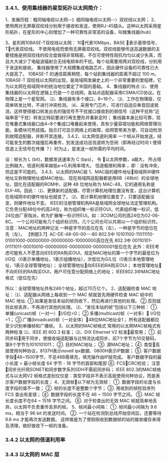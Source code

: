 ### 3.4.1、使用集线器的星型拓扑以太网简介：


1、发展历程：粗同轴电缆以太网--》细同轴电缆以太网--〉双绞线以太网；
2、使用两对无屏蔽双绞线分别用于接收和发送，使用RJ-45插头。这种以太网采用星形拓扑，在星形的中心则增加了一种可靠性非常高的设备，叫做集线器(hub)  
 
3、星形网10BASE-T双绞线以太网：
10代表10Mbps，BASE 表示基带信号，T代表双绞线。
不使用电缆而使用无屏蔽双绞线。双绞线能够传送高速数据的主要措施是把双绞线的绞合度做得非常精密。不仅可使特性阻抗均匀以减少失真，而且大大减少了电磁波辐射合无线电频率的干扰。每个站需要用两对双绞线，分别用于发送和接收。 
集线器使用了大规模集成电路芯片，因此硬件设备的可靠性已大大提高了。 
10BASE-T 的通信距离稍短，每个站到集线器的距离不超过 100 m。 
10BASE-T 双绞线以太网的出现，是局域网发展史上的一个非常重要的里程碑，它为以太网在局域网中的统治地位奠定了牢固的基础。 
4、集线器的特点 
⑴、使用集线器的以太网在逻辑上仍是一个总线网，各站点适配器采用CSMA/CD协议。在物理上是一个星型网。
⑵、集线器有多个接口，8~16个。 
⑶、工作在物理层，仅简单转发比特，不进行冲突检测。 
⑷、采用专门芯片，可进行自适应串音回波抵消，这样使得接口转发出去的强信号不干扰接口接收到的弱信号（这种干扰称“近端串音”干扰）转发比特前要进行再生整形并重新定时；
集线器本身比较可靠，现在堆叠式集线器口由4~8个集成口堆叠起来使用，具有少量容错功能和网络管理功能，各模块可热拔插。指示灯可显示网络上的故障，给网管带来方便，可自动检测到故障适配器，并断开其连接。
3.4.2、以太网信道利用率
一个帧从开始发送，经可能发生的数次碰撞后再重传，到发送成功且信道转为空闲（即再经过时间 t  使得信道上无信号在传播 ？）时为止，是发送一帧所需的平均时间。 
 
设：帧长为 L (bit)，数据发送速率为 C (bps)， 
令  以太网参数，a越大， 所占得比例越大，信道利用率越低a→0,利用率增大。
信道极限利用率  ，即：没有冲突，但这是不可能的。
3.4.3、以太网的MAC层
1、MAC层的硬件地址局域网中硬件地址又称物理地址或MAC地址。 
现在局域网适配器都是用6B（48bit）的全球地址，固化在适配器的ROM中，这种 48 位地址称为 MAC-48，它的通用名称是EUI-48。因此：
⑴、更换新的适配器，尽管计算机地理位置没有变，这台计算机在局域网中的硬件地址也就变了。
⑵、若计算机地理位置变了，只要适配器没变，则硬件地址不变。 
IEEE的注册管理机构RA是局域网全球地址法定管理机构。它负责分配48位中的高24位，称为组织唯一标识符OUI，代表组织唯一标识，低24位由厂家指派，称为扩展唯一标识符EUI。如：3COM公司的高24位为02-06-8C。 
一个公司可能有几个组织标识符。几个公司也可以共用以一个组织标识符。
注意：MAC地址的两种记法 
一种是字节的高位在先（左），一种是字节的低位在先（左）。 
【例题3.7】AC-DE-48-00-00---80
802.5中  10101100-11011110-01001000-00000000-00000000-10000000高位在先
802.3中  00110101-01111011-00010010-00000000-00000000-00000001低位在先
此外：IEEE考虑可能有人不愿意向IEEE的RA购买OUI，规定MAC地址的第一个字节的最低位为I/G位（0表示单播地址，1表示组播地址），次低位为G/L位（0表示本地管理地址，1表示全球管理地址）；
全球管理地址向IEEE的RA购买OUI；
本地管理地址不向IEEE的RA购买OUI，用户可任意分配网络上的地址；
IEEE802.3中MAC地址格式（低位在先）
 
所以：全球管理地址共有246个地址，超过70万亿个。
2、适配器检查 MAC 地址：
⑴、适配器从网络上每收到一个 MAC 帧就首先用硬件检查 MAC 帧中的 MAC 地址.
①.如果是发往本站的帧则收下，然后再进行其他的处理。
②.否则就将此帧丢弃，不再进行其他的处理。
⑵、“发往本站的帧”包括以下三种帧： 
①.单播(unicast)帧（一对一）I/G位=0；
②.多播(multicast)帧（一对多） I/G位=1；
③.广播(broadcast)帧（一对全体）48位MAC地址全1；
所有适配器都应至少识别单播帧和广播帧。
3、以太网的MAC帧格式
常用的以太网MAC帧格式有两种标准 
⑴、IEEE 的 802.3 标准；
⑵、DIX Ethernet V2 标准最常用；
 ①.	前同步码用于同步，使接收端适配器与比特流达成同步，前7个字节为10交替码，第8个字节为1010101011；
②.	目的MAC地址；
③.	源MAC地址；
④.	类型高层使用何种协议，8137H表示novell ipx数据、0800H表示IP数据；
⑤. 客户数据字段46~1500字节，不足46B需填充，填充操作由IP层完成。
客户数据字段的最小长度 = 最小帧长度 64 字节 - 18 字节的首部和尾部
⑥.	FCSCRC检验；
注意同步光纤网SONET和同步数字系列SDH不需前同步码；
IEEE 802.3的MAC帧格式与以太网V2 帧格式差别仅仅是：类型字段并不表示高层使用何种协议，而是表示客户数据字段的长度； 
4、无效帧以下帧为无效帧：
①.	数据字段的长度与长度字段的值不一致；
②.	帧的长度不是整数个字节；
③.	用收到的帧检验序列 FCS 查出有差错；
④.	数据字段的长度不在 46 ~ 1500 字节之间。
⑤.	MAC 帧长度长度不在64 ~ 1518 字节之间。
⑥.	对于检查出的无效 MAC 帧就简单地丢弃。以太网不负责重传丢弃的帧。 
5、帧间最小间隔：
①.	帧间最小间隔为 9.6 ms，相当于 96 bit 的发送时间。
②.	一个站在检测到总线开始空闲后，还要等待 9.6 ms 才能再次发送数据。
这样做是为了使刚刚收到数据帧的站的接收缓存来得及清理，做好接收下一帧的准备。  


### 3.4.2 以太网的信道利用率

### 3.4.3 以太网的 MAC 层



